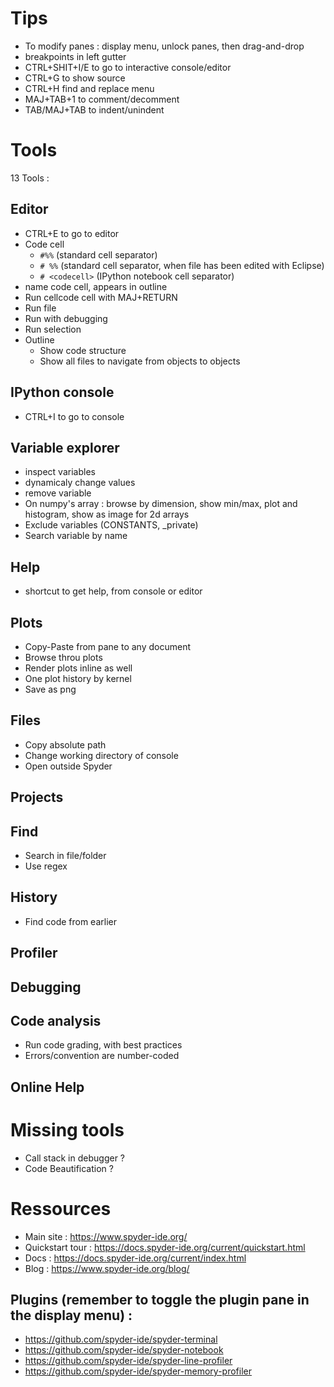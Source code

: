 

# Tips 
 - To modify panes : display menu, unlock panes, then drag-and-drop
 - breakpoints in left gutter
 - CTRL+SHIT+I/E to go to interactive console/editor
 - CTRL+G to show source
 - CTRL+H find and replace menu
 - MAJ+TAB+1 to comment/decomment
 - TAB/MAJ+TAB to indent/unindent
 

# Tools
13 Tools : 

## Editor 

 - CTRL+E to go to editor
 - Code cell 
    - `#%%` (standard cell separator)
    - `# %%` (standard cell separator, when file has been edited with Eclipse)
    - `# <codecell>` (IPython notebook cell separator)
 - name code cell, appears in outline
 - Run cellcode cell with MAJ+RETURN
 - Run file
 - Run with debugging
 - Run selection
 - Outline
   - Show code structure 
   - Show all files to navigate from objects to objects

 
 ## IPython console
 - CTRL+I to go to console
 
## Variable explorer
 - inspect variables
 - dynamicaly change values
 - remove variable
 - On numpy's array : browse by dimension, show min/max, plot and histogram, show as image for 2d arrays
 - Exclude variables (CONSTANTS, \_private)
 - Search variable by name
## Help
 - shortcut to get help, from console or editor
## Plots
 - Copy-Paste from pane to any document
 - Browse throu plots
 - Render plots inline as well
 - One plot history by kernel
 - Save as png
## Files
 - Copy absolute path
 - Change working directory of console
 - Open outside Spyder
## Projects
## Find
 - Search in file/folder
 - Use regex
## History
 - Find code from earlier
## Profiler
## Debugging
## Code analysis
 - Run code grading, with best practices
 - Errors/convention are number-coded
## Online Help


# Missing tools
 - Call stack in debugger ?
 - Code Beautification ?

# Ressources

 - Main site : https://www.spyder-ide.org/
 - Quickstart tour : https://docs.spyder-ide.org/current/quickstart.html
 - Docs : https://docs.spyder-ide.org/current/index.html
 - Blog : https://www.spyder-ide.org/blog/

## Plugins (remember to toggle the plugin pane in the display menu) : 

 - https://github.com/spyder-ide/spyder-terminal
 - https://github.com/spyder-ide/spyder-notebook
 - https://github.com/spyder-ide/spyder-line-profiler
 - https://github.com/spyder-ide/spyder-memory-profiler
 
